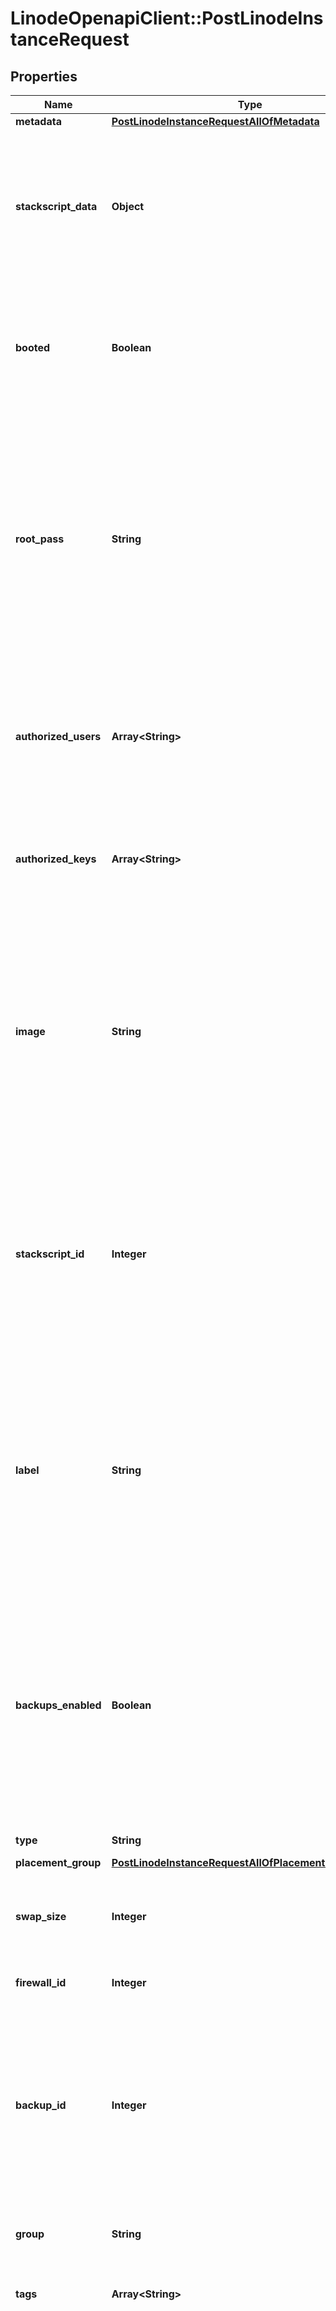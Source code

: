 # LinodeOpenapiClient::PostLinodeInstanceRequest

## Properties

| Name | Type | Description | Notes |
| ---- | ---- | ----------- | ----- |
| **metadata** | [**PostLinodeInstanceRequestAllOfMetadata**](PostLinodeInstanceRequestAllOfMetadata.md) |  | [optional] |
| **stackscript_data** | **Object** | This field is required only if the StackScript being deployed requires input data from the User for successful completion. See [User Defined Fields (UDFs)](https://www.linode.com/docs/products/tools/stackscripts/guides/write-a-custom-script/#declare-user-defined-fields-udfs) for more details.  This field is required to be valid JSON.  Total length cannot exceed 65,535 characters. | [optional] |
| **booted** | **Boolean** | __Write-only__ This field defaults to &#x60;true&#x60; if the Linode is created with an Image or from a Backup. If it is deployed from an Image or a Backup and you wish it to remain &#x60;offline&#x60; after deployment, set this to &#x60;false&#x60;. | [optional][default to true] |
| **root_pass** | **String** | __Write-only__ This sets the root user&#39;s password on a newly-created Linode Disk when deploying from an Image.  - __Required__ when creating a Linode Disk from an Image, including when using a StackScript.  - Must meet a password strength score requirement that is calculated internally by the API. If the strength requirement is not met, you will receive a &#x60;Password does not meet strength requirement&#x60; error. | [optional] |
| **authorized_users** | **Array&lt;String&gt;** | __Write-only__ A list of usernames. If the usernames have associated SSH keys, the keys will be appended to the root users &#x60;~/.ssh/authorized_keys&#x60; file automatically when deploying from an Image. | [optional] |
| **authorized_keys** | **Array&lt;String&gt;** | __Write-only__ A list of public SSH keys that will be automatically appended to the root user&#39;s &#x60;~/.ssh/authorized_keys&#x60; file when deploying from an Image. | [optional] |
| **image** | **String** | An Image ID to deploy the Linode Disk from.  Run the [List images](https://techdocs.akamai.com/linode-api/reference/get-images) operation with authentication to view all available Images. Official Linode Images start with &#x60;linode/&#x60;, while your Account&#39;s Images start with &#x60;private/&#x60;. Creating a disk from a Private Image requires &#x60;read_only&#x60; or &#x60;read_write&#x60; permissions for that Image. Run the [Update a user&#39;s grants](https://techdocs.akamai.com/linode-api/reference/put-user-grants) operation to adjust permissions for an Account Image. | [optional] |
| **stackscript_id** | **Integer** | A StackScript ID that will cause the referenced StackScript to be run during deployment of this Linode. A compatible &#x60;image&#x60; is required to use a StackScript. To get a list of available StackScript and their permitted Images, run [List StackScripts](https://techdocs.akamai.com/linode-api/reference/get-stack-scripts). This field cannot be used when deploying from a Backup or a Private Image. | [optional] |
| **label** | **String** | __Filterable__ The Linode&#39;s label is for display purposes only. If no label is provided for a Linode, a default will be assigned.  Linode labels have the following constraints:  - Must begin and end with an alphanumeric character. - May only consist of alphanumeric characters, hyphens (&#x60;-&#x60;), underscores (&#x60;_&#x60;) or periods (&#x60;.&#x60;). - Cannot have two hyphens (&#x60;--&#x60;), underscores (&#x60;__&#x60;) or periods (&#x60;..&#x60;) in a row. | [optional] |
| **backups_enabled** | **Boolean** | If this field is set to &#x60;true&#x60;, the created Linode will automatically be enrolled in the Linode Backup service. This will incur an additional charge. The cost for the Backup service is dependent on the Type of Linode deployed.  This option is always treated as &#x60;true&#x60; if the account-wide &#x60;backups_enabled&#x60; setting is &#x60;true&#x60;.  See [Get account settings](https://techdocs.akamai.com/linode-api/reference/get-account-settings) for more information.  Backup pricing is included in the response from [List types](https://techdocs.akamai.com/linode-api/reference/get-linode-types) | [optional] |
| **type** | **String** | The [Linode type](https://techdocs.akamai.com/linode-api/reference/get-linode-types) of the Linode you are creating. |  |
| **placement_group** | [**PostLinodeInstanceRequestAllOfPlacementGroup**](PostLinodeInstanceRequestAllOfPlacementGroup.md) |  | [optional] |
| **swap_size** | **Integer** | When deploying from an Image, this field is optional, otherwise it is ignored. This is used to set the swap disk size for the newly-created Linode. | [optional][default to 512] |
| **firewall_id** | **Integer** | The &#x60;id&#x60; of the Firewall to attach this Linode to upon creation. | [optional] |
| **backup_id** | **Integer** | A Backup ID from another Linode&#39;s available backups. Your User must have &#x60;read_write&#x60; access to that Linode, the Backup must have a &#x60;status&#x60; of &#x60;successful&#x60;, and the Linode must be deployed to the same &#x60;region&#x60; as the Backup. Run [List backups](https://techdocs.akamai.com/linode-api/reference/get-backups) for a Linode&#39;s available backups.  This field and the &#x60;image&#x60; field are mutually exclusive. | [optional] |
| **group** | **String** | __Filterable__ A deprecated property denoting a group label for this Linode. | [optional] |
| **tags** | **Array&lt;String&gt;** | __Filterable__ An array of tags applied to this object.  Tags are for organizational purposes only. | [optional] |
| **interfaces** | [**Array&lt;PostLinodeInstanceRequestAllOfInterfacesInner&gt;**](PostLinodeInstanceRequestAllOfInterfacesInner.md) | An array of Network Interfaces to add to this Linode&#39;s Configuration Profile. At least one and up to three Interface objects can exist in this array. The position in the array determines which of the Linode&#39;s network Interfaces is configured:  - First [0]:  eth0 - Second [1]: eth1 - Third [2]:  eth2  When updating a Linode&#39;s Interfaces, _each Interface must be redefined_. An empty &#x60;interfaces&#x60; array results in a default &#x60;public&#x60; type Interface configuration only.  If no public Interface is configured, public IP addresses are still assigned to the Linode but will not be usable without manual configuration.  __Note__. Changes to Linode Interface configurations can be enabled by rebooting the Linode.  &#x60;vpc&#x60; details  See the [VPC documentation](https://www.linode.com/docs/products/networking/vpc/#technical-specifications) guide for its specifications and limitations.  &#x60;vlan&#x60; details  - Only Next Generation Network (NGN) data centers support VLANs. Run the [List regions](https://techdocs.akamai.com/linode-api/reference/get-regions) operation to view the capabilities of data center regions. If a VLAN is attached to your Linode and you attempt to migrate or clone it to a non-NGN data center, the migration or cloning will not initiate. If a Linode cannot be migrated or cloned because of an incompatibility, you will be prompted to select a different data center or contact support. - See the [VLANs Overview](https://www.linode.com/docs/products/networking/vlans/#technical-specifications) guide to view additional specifications and limitations. | [optional] |
| **region** | **String** | The [region](https://techdocs.akamai.com/linode-api/reference/get-regions) where the Linode will be located. |  |
| **private_ip** | **Boolean** | If true, the created Linode will have private networking enabled and assigned a private IPv4 address. | [optional] |

## Example

```ruby
require 'linode_openapi_client'

instance = LinodeOpenapiClient::PostLinodeInstanceRequest.new(
  metadata: null,
  stackscript_data: {&quot;gh_username&quot;:&quot;linode&quot;},
  booted: null,
  root_pass: aComplexP@ssword,
  authorized_users: [&quot;myUser&quot;,&quot;secondaryUser&quot;],
  authorized_keys: [&quot;ssh-rsa AAAA_valid_public_ssh_key_123456785&#x3D;&#x3D; user@their-computer&quot;],
  image: linode/debian9,
  stackscript_id: 10079,
  label: linode123,
  backups_enabled: null,
  type: g6-standard-2,
  placement_group: null,
  swap_size: 512,
  firewall_id: null,
  backup_id: 1234,
  group: Linode-Group,
  tags: [&quot;example tag&quot;,&quot;another example&quot;],
  interfaces: [{&quot;ipv4&quot;:null,&quot;id&quot;:101,&quot;vpc_id&quot;:null,&quot;purpose&quot;:&quot;public&quot;,&quot;ipam_address&quot;:null,&quot;primary&quot;:false,&quot;label&quot;:null,&quot;subnet_id&quot;:null},{&quot;ipv4&quot;:{&quot;nat_1_1&quot;:null,&quot;vpc&quot;:&quot;10.0.0.2&quot;},&quot;id&quot;:102,&quot;vpc_id&quot;:null,&quot;purpose&quot;:&quot;vlan&quot;,&quot;ipam_address&quot;:&quot;10.0.0.1/24&quot;,&quot;label&quot;:&quot;vlan-1&quot;,&quot;primary&quot;:false,&quot;subnet_id&quot;:null},{&quot;ipv4&quot;:{&quot;vpc&quot;:&quot;10.0.1.2&quot;,&quot;nat_1_1&quot;:&quot;203.0.113.2&quot;},&quot;id&quot;:103,&quot;vpc_id&quot;:111,&quot;purpose&quot;:&quot;vpc&quot;,&quot;label&quot;:null,&quot;ipam_address&quot;:null,&quot;primary&quot;:true,&quot;subnet_id&quot;:101}],
  region: us-east,
  private_ip: true
)
```

